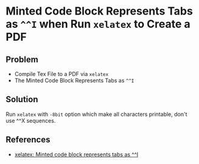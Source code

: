 # Minted Code Block Represents Tabs as `^^I` when Run `xelatex` to Create a PDF

## Problem
* Compile Tex File to a PDF via `xelatex`
* The Minted Code Block Represents Tabs as `^^I`

## Solution
Run `xelatex` with `-8bit` option which make all characters printable, don't use ^^X sequences.

## References
* [xelatex: Minted code block represents tabs as ^^I](https://tex.stackexchange.com/questions/264461/xelatex-minted-code-block-represents-tabs-as-i)
